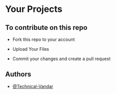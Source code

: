 
# Your Projects

## To contribute on this repo

- Fork this repo to your account

- Upload Your Files

- Commit your changes and create a pull request


## Authors

- [@Technical-Vandar](https://www.github.com/technical-vandar-885)


